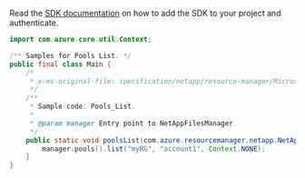 Read the [SDK documentation](https://github.com/Azure/azure-sdk-for-java/blob/azure-resourcemanager-netapp_1.0.0-beta.7/sdk/netapp/azure-resourcemanager-netapp/README.md) on how to add the SDK to your project and authenticate.

```java
import com.azure.core.util.Context;

/** Samples for Pools List. */
public final class Main {
    /*
     * x-ms-original-file: specification/netapp/resource-manager/Microsoft.NetApp/stable/2021-08-01/examples/Pools_List.json
     */
    /**
     * Sample code: Pools_List.
     *
     * @param manager Entry point to NetAppFilesManager.
     */
    public static void poolsList(com.azure.resourcemanager.netapp.NetAppFilesManager manager) {
        manager.pools().list("myRG", "account1", Context.NONE);
    }
}
```
